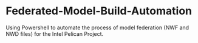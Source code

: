 # Federated-Model-Build-Automation
Using Powershell to automate the process of model federation (NWF and NWD files) for the Intel Pelican Project.
